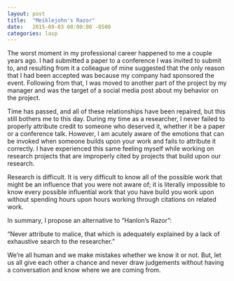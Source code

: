 ```yaml
---
layout: post
title:  "Meiklejohn's Razor"
date:   2015-09-03 00:00:00 -0500
categories: lasp
---
```


The worst moment in my professional career happened to me a couple years
ago.  I had submitted a paper to a conference I was invited to submit
to, and resulting from it a colleague of mine suggested that the only
reason that I had been accepted was because my company had sponsored the
event.  Following from that, I was moved to another part of the project
by my manager and was the target of a social media post about my
behavior on the project.

Time has passed, and all of these relationships have been repaired, but
this still bothers me to this day.  During my time as a researcher, I
never failed to properly attribute credit to someone who deserved it,
whether it be a paper or a conference talk.  However, I am acutely aware
of the emotions that can be invoked when someone builds upon your work
and fails to attribute it correctly.  I have experienced this same
feeling myself while working on research projects that are improperly
cited by projects that build upon our research.

Research is difficult.  It is very difficult to know all of the possible
work that might be an influence that you were not aware of; it is
literally impossible to know every possible influential work that you
have build you work upon without spending hours upon hours working
through citations on related work.

In summary, I propose an alternative to “Hanlon’s Razor”:

“Never attribute to malice, that which is adequately explained by a
lack of exhaustive search to the researcher.”

We’re all human and we make mistakes whether we know it or not.  But,
let us all give each other a chance and never draw judgements without
having a conversation and know where we are coming from.
